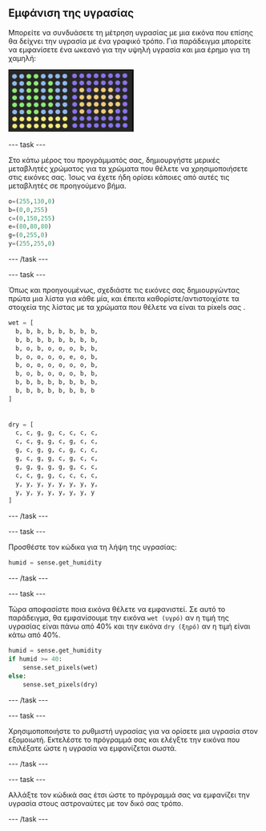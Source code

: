 ## Εμφάνιση της υγρασίας

Μπορείτε να συνδυάσετε τη μέτρηση υγρασίας με μια εικόνα που επίσης θα δείχνει την υγρασία με ένα γραφικό τρόπο. Για παράδειγμα μπορείτε να εμφανίσετε ένα ωκεανό για την υψηλή υγρασία και μια έρημο για τη χαμηλή:

![Ζεστό και κρύο](images/wet-dry.png)

--- task ---

Στο κάτω μέρος του προγράμματός σας, δημιουργήστε μερικές μεταβλητές χρώματος για τα χρώματα που θέλετε να χρησιμοποιήσετε στις εικόνες σας. Ίσως να έχετε ήδη ορίσει κάποιες από αυτές τις μεταβλητές σε προηγούμενο βήμα.

```python
o=(255,130,0)
b=(0,0,255)
c=(0,150,255)
e=(80,80,80)
g=(0,255,0)
y=(255,255,0)
```

--- /task ---

--- task ---

Όπως και προηγουμένως, σχεδιάστε τις εικόνες σας δημιουργώντας πρώτα μια λίστα για κάθε μία, και έπειτα καθορίστε/αντιστοιχίστε τα στοιχεία της λίστας με τα χρώματα που θέλετε να είναι τα pixels σας .

```python
wet = [
  b, b, b, b, b, b, b, b,
  b, b, b, b, b, b, b, b,
  b, o, b, o, o, o, b, b,
  b, o, o, o, o, e, o, b,
  b, o, o, o, o, o, o, b,
  b, o, b, o, o, o, b, b,
  b, b, b, b, b, b, b, b,
  b, b, b, b, b, b, b, b
]


dry = [
  c, c, g, g, c, c, c, c,
  c, c, g, g, c, g, c, c,
  g, c, g, g, c, g, c, c,
  g, c, g, g, c, g, c, c,
  g, g, g, g, g, g, c, c,
  c, c, g, g, c, c, c, c,
  y, y, y, y, y, y, y, y,
  y, y, y, y, y, y, y, y
]
```

--- /task ---

--- task ---

Προσθέστε τον κώδικα για τη λήψη της υγρασίας:

```python
humid = sense.get_humidity
```

--- /task ---

--- task ---

Τώρα αποφασίστε ποια εικόνα θέλετε να εμφανιστεί. Σε αυτό το παράδειγμα, θα εμφανίσουμε την εικόνα `wet (υγρό)` αν η τιμή της υγρασίας είναι πάνω από 40% και την εικόνα `dry (ξηρό)` αν η τιμή είναι κάτω από 40%.

```python
humid = sense.get_humidity
if humid >= 40:
    sense.set_pixels(wet)
else:
    sense.set_pixels(dry)
```

--- /task ---

--- task ---

Χρησιμοποποιήστε το ρυθμιστή υγρασίας για να ορίσετε μια υγρασία στον εξομοιωτή. Εκτελέστε το πρόγραμμά σας και ελέγξτε την εικόνα που επιλέξατε ώστε η υγρασία να εμφανίζεται σωστά.

--- /task ---

--- task ---

Αλλάξτε τον κώδικά σας έτσι ώστε το πρόγραμμά σας να εμφανίζει την υγρασία στους αστροναύτες με τον δικό σας τρόπο.

--- /task ---